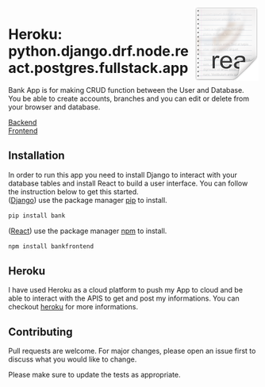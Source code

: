 <img src="icon.png" align="right" />

# Heroku: python.django.drf.node.react.postgres.fullstack.app
Bank App is for making CRUD function between the User and Database. You be able to create accounts, branches and you can edit or delete from your browser and database.

[Backend](http://localhost:3000/branches)<br>
[Frontend](http://127.0.0.1:8000/)

## Installation 
In order to run this app you need to install Django to interact with your database tables and install React to build a user interface. You can follow the instruction below to get this started.<br>
([Django](https://www.djangoproject.com/)) use the package manager [pip](https://pip.pypa.io/en/stable/) to install.

```bash
pip install bank
```
([React](https://reactjs.org/)) use the package manager [npm](https://www.npmjs.com/get-npm) to install.
```bash
npm install bankfrontend
```
## Heroku
I have used Heroku as a cloud platform to push my App to cloud and be able to interact with the APIS to get and post my informations. You can checkout [heroku](https://www.heroku.com/) for more informations.

## Contributing
Pull requests are welcome. For major changes, please open an issue first to discuss what you would like to change.

Please make sure to update the tests as appropriate.

